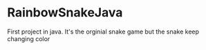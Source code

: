 # RainbowSnakeJava
First project in java. It's the orginial snake game but the snake keep changing color
